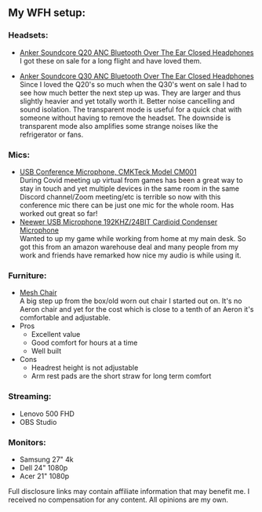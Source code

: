 ## My WFH setup:

### Headsets:
- [Anker Soundcore Q20 ANC Bluetooth Over The Ear Closed Headphones](https://amzn.to/30R1wKV)   
I got these on sale for a long flight and have loved them. 

- [Anker Soundcore Q30 ANC Bluetooth Over The Ear Closed Headphones](https://amzn.to/3ezXE90)   
Since I loved the Q20's so much when the Q30's went on sale I had to see how much better the next step up was. They are larger and thus slightly heavier and yet totally worth it. Better noise cancelling and sound isolation. The transparent mode is useful for a quick chat with someone without having to remove the headset. The downside is transparent mode also amplifies some strange noises like the refrigerator or fans. 

### Mics:
- [USB Conference Microphone, CMKTeck Model CM001](https://amzn.to/2PPR2Je)   
During Covid meeting up virtual from games has been a great way to stay in touch and yet multiple devices in the same room in the same Discord channel/Zoom meeting/etc is terrible so now with this conference mic there can be just one mic for the whole room. Has worked out great so far! 
- [Neewer USB Microphone 192KHZ/24BIT Cardioid Condenser Microphone](https://amzn.to/3bLxw9z)   
Wanted to up my game while working from home at my main desk. So got this from an amazon warehouse deal and many people from my work and friends have remarked how nice my audio is while using it.

### Furniture:
- [Mesh Chair](https://www.quill.com/quill-brand-hyken-mesh-task-chair-black-23481-cc/cbs/50026235.html)   
A big step up from the box/old worn out chair I started out on. It's no Aeron chair and yet for the cost which is close to a tenth of an Aeron it's comfortable and adjustable.
- Pros
  - Excellent value
  - Good comfort for hours at a time
  - Well built
- Cons
  - Headrest height is not adjustable
  - Arm rest pads are the short straw for long term comfort

### Streaming:
- Lenovo 500 FHD
- OBS Studio

### Monitors:
- Samsung 27" 4k
- Dell 24" 1080p
- Acer 21" 1080p


Full disclosure links may contain affiliate information that may benefit me. I received no compensation for any content. All opinions are my own.
